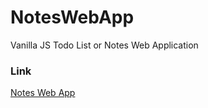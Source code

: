 # NotesWebApp
Vanilla JS Todo List or Notes Web Application

### Link
[Notes Web App](https://rishav-12.github.io/NotesWebApp/)
